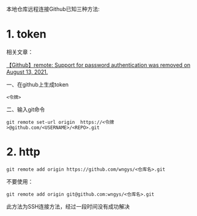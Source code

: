 本地仓库远程连接Github已知三种方法:

# 1. token

相关文章：

[【Github】remote: Support for password authentication was removed on August 13, 2021.](https://blog.csdn.net/Joy_Cheung666/article/details/119832970)

一、在github上生成token

```
<令牌>
```

二、输入git命令

```
git remote set-url origin  https://<令牌>@github.com/<USERNAME>/<REPO>.git
```

# 2. http

```
git remote add origin https://github.com/wngys/<仓库名>.git
```

不要使用：

```
git remote add origin git@github.com:wngys/<仓库名>.git
```

此方法为SSH连接方法，经过一段时间没有成功解决





